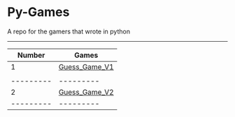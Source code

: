# Py-Games
A repo for the gamers that wrote in python

--------------------
 Number  |  Games  |
---------|---------|
    1    |[Guess_Game_V1](https://github.com/hosseinzamaninasab/Py-Games/blob/master/guess_game.py)
         |         |
---------|---------|
    2    |[Guess_Game_V2](https://github.com/hosseinzamaninasab/Py-Games/blob/master/Guess_Game_V2.py)
---------|---------|
